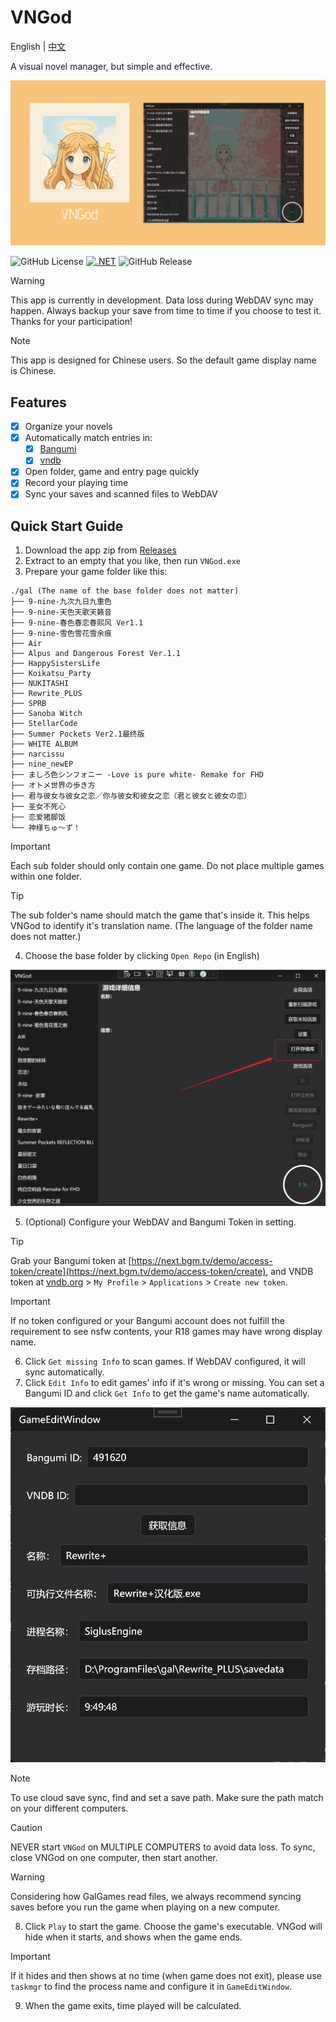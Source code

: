# VNGod

English | [中文](https://vngod.samhou.moe)

A visual novel manager, but simple and effective.

![MainWindow](docs/img/design.png)

![GitHub License](https://img.shields.io/github/license/SamHou0/VNGod) [![.NET](https://github.com/SamHou0/VNGod/actions/workflows/dotnet-desktop.yml/badge.svg)](https://github.com/SamHou0/VNGod/actions/workflows/dotnet-desktop.yml) ![GitHub Release](https://img.shields.io/github/v/release/SamHou0/VNGod)

> [!WARNING]
> This app is currently in development. Data loss during WebDAV sync may happen. Always backup your save from time to time if you choose to test it. Thanks for your participation!

> [!NOTE]
> This app is designed for Chinese users. So the default game display name is Chinese.

## Features

- [x] Organize your novels
- [x] Automatically match entries in:
  - [x] [Bangumi](https://bgm.tv)
  - [x] [vndb](https://vndb.org)
- [x] Open folder, game and entry page quickly
- [x] Record your playing time
- [x] Sync your saves and scanned files to WebDAV

## Quick Start Guide

1. Download the app zip from [Releases](https://github.com/SamHou0/VNGod/releases)
2. Extract to an empty that you like, then run `VNGod.exe`
3. Prepare your game folder like this:

```text
./gal (The name of the base folder does not matter)
├── 9-nine-九次九日九重色
├── 9-nine-天色天歌天籁音
├── 9-nine-春色春恋春熙风 Ver1.1
├── 9-nine-雪色雪花雪余痕
├── Air
├── Alpus and Dangerous Forest Ver.1.1
├── HappySistersLife
├── Koikatsu_Party
├── NUKITASHI
├── Rewrite_PLUS
├── SPRB
├── Sanoba Witch
├── StellarCode
├── Summer Pockets Ver2.1最终版
├── WHITE ALBUM
├── narcissu
├── nine_newEP
├── ましろ色シンフォニー -Love is pure white- Remake for FHD
├── オトメ世界の歩き方
├── 君与彼女与彼女之恋／你与彼女和彼女之恋（君と彼女と彼女の恋）
├── 圣女不死心
├── 恋爱猪脚饭
└── 神様ちゅ～ず！
```

> [!IMPORTANT]
> Each sub folder should only contain one game. Do not place multiple games within one folder.

> [!Tip]
> The sub folder's name should match the game that's inside it. This helps VNGod to identify it's translation name. (The language of the folder name does not matter.)

4. Choose the base folder by clicking `Open Repo` (in English)

![Choose open repo](docs/img/OpenRepo.png)

5. (Optional) Configure your WebDAV and Bangumi Token in setting.

> [!TIP]
> Grab your Bangumi token at [https://next.bgm.tv/demo/access-token/create](https://next.bgm.tv/demo/access-token/create), and VNDB token at [vndb.org](https://vndb.org) > `My Profile` > `Applications` > `Create new token`.

> [!IMPORTANT]
> If no token configured or your Bangumi account does not fulfill the requirement to see nsfw contents, your R18 games may have wrong display name.

6. Click `Get missing Info` to scan games. If WebDAV configured, it will sync automatically.
7. Click `Edit Info` to edit games' info if it's wrong or missing. You can set a Bangumi ID and click `Get Info` to get the game's name automatically.

![Edit game](docs/img/EditGame.png)
> [!NOTE]
> To use cloud save sync, find and set a save path. Make sure the path match on your different computers.

> [!CAUTION]
> NEVER start `VNGod` on MULTIPLE COMPUTERS to avoid data loss. To sync, close VNGod on one computer, then start another.

> [!WARNING]
> Considering how GalGames read files, we always recommend syncing saves before you run the game when playing on a new computer.

8. Click `Play` to start the game. Choose the game's executable. VNGod will hide when it starts, and shows when the game ends.

> [!IMPORTANT]
> If it hides and then shows at no time (when game does not exit), please use `taskmgr` to find the process name and configure it in `GameEditWindow`.

9. When the game exits, time played will be calculated.